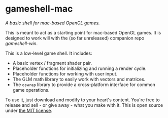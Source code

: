 # gameshell-mac

*A basic shell for mac-based OpenGL games.*

This is meant to act as a starting point for mac-based OpenGL games.
It is designed to work will with the (so far unreleased)
companion repo *gameshell-win*.

This is a low-level game shell. It includes:

* A basic vertex / fragment shader pair.
* Placeholder functions for initializing and running a render cycle.
* Placeholder functions for working with user input.
* The GLM math library to easily work with vectors and matrices.
* The `oswrap` library to provide a cross-platform interface for common game operations.

To use it, just download and modify to your heart's content. You're
free to release and sell - or give away - what you make with it.
This is open source under [the MIT license](http://opensource.org/licenses/MIT).

